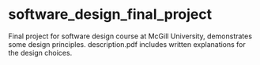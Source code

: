 # software_design_final_project
Final project for software design course at McGill University, demonstrates some design principles. description.pdf includes written explanations for the design choices.
